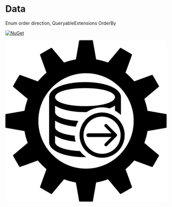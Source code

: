 # Data
Enum order direction, QueryableExtensions OrderBy 

[![NuGet](https://img.shields.io/nuget/vpre/Olbrasoft.Data.svg)](https://www.nuget.org/packages/Olbrasoft.Data/)



![Olbrasoft Dispatching](./olbrasoft-data.png)
